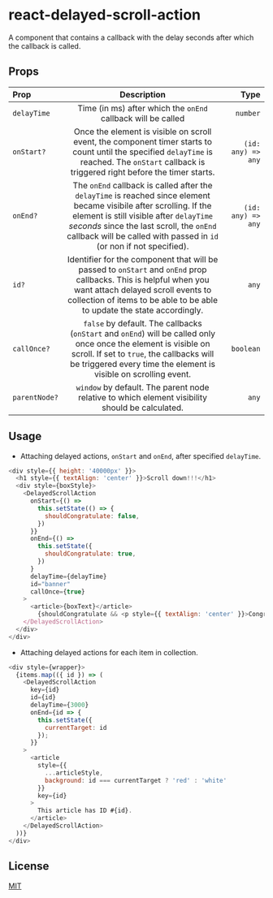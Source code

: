 # react-delayed-scroll-action

A component that contains a callback with the delay seconds after which the callback is called.

## Props

| Prop          |                                                                                                                                     Description                                                                                                                                      |               Type |
| :------------ | :----------------------------------------------------------------------------------------------------------------------------------------------------------------------------------------------------------------------------------------------------------------------------------: | -----------------: |
| `delayTime`   |                                                                                                             Time (in ms) after which the `onEnd` callback will be called                                                                                                             |           `number` |
| `onStart?`    |                                           Once the element is visible on scroll event, the component timer starts to count until the specified `delayTime` is reached. The `onStart` callback is triggered right before the timer starts.                                            | `(id: any) => any` |
| `onEnd?`      | The `onEnd` callback is called after the `delayTime` is reached since element became visibile after scrolling. If the element is still visible after `delayTime` _seconds_ since the last scroll, the `onEnd` callback will be called with passed in `id` (or non if not specified). | `(id: any) => any` |
| `id?`         |                          Identifier for the component that will be passed to `onStart` and `onEnd` prop callbacks. This is helpful when you want attach delayed scroll events to collection of items to be able to be able to update the state accordingly.                          |              `any` |
| `callOnce?`   |                          `false` by default. The callbacks (`onStart` and `onEnd`) will be called only once once the element is visible on scroll. If set to `true`, the callbacks will be triggered every time the element is visible on scrolling event.                           |          `boolean` |
| `parentNode?` |                                                                                           `window` by default. The parent node relative to which element visibility should be calculated.                                                                                            |              `any` |

## Usage

- Attaching delayed actions, `onStart` and `onEnd`, after specified `delayTime`.

```javascript
<div style={{ height: '40000px' }}>
  <h1 style={{ textAlign: 'center' }}>Scroll down!!!</h1>
  <div style={boxStyle}>
    <DelayedScrollAction
      onStart={() =>
        this.setState(() => {
          shouldCongratulate: false,
        })
      }}
      onEnd={() =>
        this.setState({
          shouldCongratulate: true,
        })
      }
      delayTime={delayTime}
      id="banner"
      callOnce={true}
    >
      <article>{boxText}</article>
        {shouldCongratulate && <p style={{ textAlign: 'center' }}>Congratulations!/p>}
    </DelayedScrollAction>
  </div>
</div>
```

- Attaching delayed actions for each item in collection.

```javascript
<div style={wrapper}>
  {items.map(({ id }) => (
    <DelayedScrollAction
      key={id}
      id={id}
      delayTime={3000}
      onEnd={id => {
        this.setState({
          currentTarget: id
        });
      }}
    >
      <article
        style={{
          ...articleStyle,
          background: id === currentTarget ? 'red' : 'white'
        }}
        key={id}
      >
        This article has ID #{id}.
      </article>
    </DelayedScrollAction>
  ))}
</div>
```

## License

[MIT](./LICENSE)
